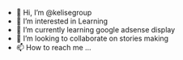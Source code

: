 - 👋 Hi, I’m @kelisegroup
- 👀 I’m interested in Learning 
- 🌱 I’m currently learning google adsense display
- 💞️ I’m looking to collaborate on stories making
- 📫 How to reach me ...

<!---
kelisegroup/kelisegroup is a ✨ special ✨ repository because its `README.md` (this file) appears on your GitHub profile.
You can click the Preview link to take a look at your changes.
--->
